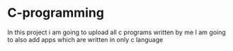 # C-programming
In this project i am going to upload all c programs written by me
I am going to also add apps which are written in only c language
